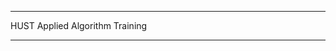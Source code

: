 <!-- font: monaco -->
<!-- background: #fff4e3-->
<!-- color: #2d2422 -->

***
HUST Applied Algorithm Training
***
